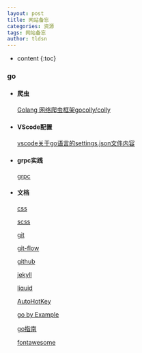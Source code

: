 ```yaml
---
layout: post
title: 网站备忘
categories: 资源
tags: 网站备忘
author: tldsn
---
```


* content
{:toc}

### go

* #### 爬虫

  [Golang 网络爬虫框架gocolly/colly](https://www.cnblogs.com/majianguo/p/8146110.html)

* #### VScode配置

  [vscode关于go语言的settings.json文件内容](https://blog.csdn.net/GeMarK/article/details/90269561)

* #### grpc实践

  [grpc](https://segmentfault.com/a/1190000008106582)

* #### 文档

  [css](http://www.ruanyifeng.com/blog/2010/03/css_cookbook.html)  

  [scss](https://www.ruanyifeng.com/blog/2012/06/sass.html) 

  [git](https://git-scm.com/book/zh/v2)  

  [git-flow](https://danielkummer.github.io/git-flow-cheatsheet/index.zh_CN.html)  

  [github](https://help.github.com/cn/github/searching-for-information-on-github/searching-code)  

  [jekyll](http://jekyllcn.com/docs/quickstart/)  

  [liquid](https://liquid.bootcss.com/basics/types/)  

  [AutoHotKey](https://wyagd001.github.io/zh-cn/docs/AutoHotkey.htm)  

  [go by Example](https://books.studygolang.com/gobyexample/) 

  [go指南](http://tour.studygolang.com/list)  
  
  [fontawesome](http://www.fontawesome.com.cn/)  
